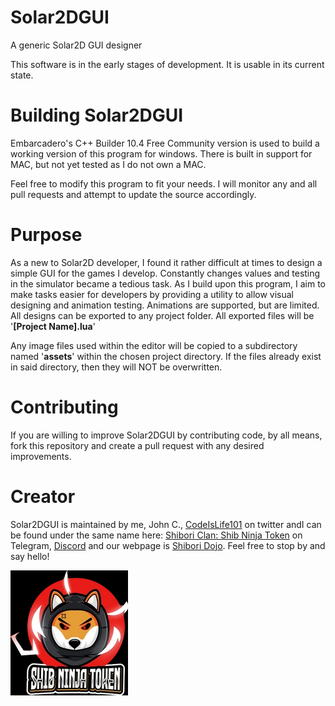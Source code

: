 # Solar2DGUI
 A generic Solar2D GUI designer

This software is in the early stages of development. It is usable in its current
state. 

# Building Solar2DGUI
Embarcadero's C++ Builder 10.4 Free Community version is used to build a working version of this
program for windows. There is built in support for MAC, but not yet tested as I do not own a MAC.

Feel free to modify this program to fit your needs. I will monitor any and all pull requests
and attempt to update the source accordingly.

# Purpose
As a new to Solar2D developer, I found it rather difficult at times to design a simple
GUI for the games I develop. Constantly changes values and testing in the simulator became a tedious task.
As I build upon this program, I aim to make tasks easier for developers by providing a utility to allow
visual designing and animation testing. Animations are supported, but are limited. All designs can be
exported to any project folder. All exported files will be '<b>[Project Name].lua</b>' 

Any image files used within the editor will be copied to a subdirectory named '<b>assets</b>' within the
chosen project directory. If the files already exist in said directory, then they will NOT be overwritten.

# Contributing
If you are willing to improve Solar2DGUI by contributing code, by all means, fork this repository and create a pull request with any desired improvements.

# Creator
Solar2DGUI is maintained by me, John C., <a href = "https://www.twitter.com/CodeIsLife101">CodeIsLife101</a> on twitter andI can be found
under the same name here: <a href = "https://t.co/Wx1BfiNx9Y">Shibori Clan: Shib Ninja Token</a> on Telegram, <a href = "https://discord.gg/4FFXcmeg">Discord</a> and our webpage is <a href = "https://shibninja.com/dojo">Shibori Dojo</a>. Feel free to stop by and say hello!

![Shibori Clan Logo](logo.png)
